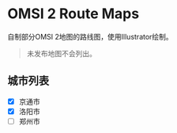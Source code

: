# OMSI 2 Route Maps
自制部分OMSI 2地图的路线图，使用Illustrator绘制。
> 未发布地图不会列出。

## 城市列表
- [x] 京通市
- [x] 洛阳市
- [ ] 郑州市
